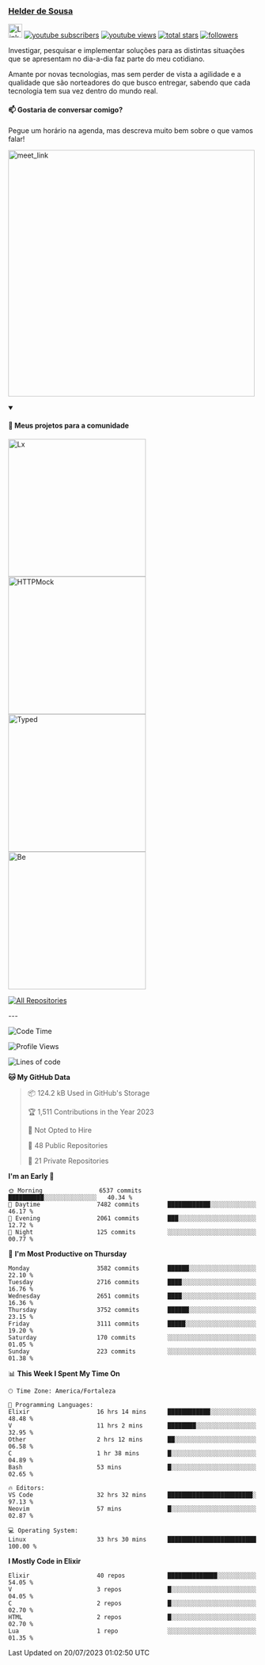 <p align="left">
<a href="https://github.com/andridus">
    <h3>Helder de Sousa</h3></a>
</p>


<p align="left">
 <a href="https://linkedin.com/in/helder-de-sousa">
    <img height="28px" alt="Linkedin" title="Helder de Sousa" src="https://img.shields.io/badge/-linkedin-blue?style=flat-square&logo=Linkedin&logoColor=white&link=https://www.linkedin.com/in/helder-de-sousa""/></a>
  <a href="https://www.youtube.com/@vocedesenvolvedor?sub_confirmation=1">
    <img alt="youtube subscribers" title="Inscreva-se no canal Você, desenvolvedor" src="https://custom-icon-badges.demolab.com/youtube/channel/subscribers/UCh-qOj_p5CY_AfuR7fEYbwA?color=%23E05D44&label=V0CÊ,%20 DESENVOLVEDOR&logo=video&logoColor=white&style=for-the-badge&labelColor=CE4630""/></a>
  <a href="https://www.youtube.com/@vocedesenvolvedor">
    <img alt="youtube views" title="YouTube Visualizações" src="https://custom-icon-badges.demolab.com/youtube/channel/views/UCh-qOj_p5CY_AfuR7fEYbwA?color=%23E1AD0E&logo=video&logoColor=white&style=for-the-badge&labelColor=C79600"/></a>
  <a href="https://github.com/andridus?tab=repositories&sort=stargazers">
    <img alt="total stars" title="Total de Estrelas no GitHub" src="https://custom-icon-badges.demolab.com/github/stars/andridus?color=55960c&style=for-the-badge&labelColor=488207&logo=star"/></a>
  <a href="https://github.com/andridus?tab=followers">
    <img alt="followers" title="Siga-me on Github" src="https://custom-icon-badges.demolab.com/github/followers/andridus?color=236ad3&labelColor=1155ba&style=for-the-badge&logo=person-add&label=Follow&logoColor=white"/></a>
</p>

<p align="left">
 Investigar, pesquisar e implementar soluções para as distintas situações que se apresentam no dia-a-dia faz parte do meu cotidiano.

Amante por novas tecnologias, mas sem perder de vista a agilidade e a qualidade que são norteadores do que busco entregar, sabendo que cada tecnologia tem sua vez dentro do mundo real.
</p>

#### 📫 Gostaria de conversar comigo?

Pegue um horário na agenda, mas descreva muito bem sobre o que vamos falar!

<a href="https://calendly.com/andridus/30min" target="_blank"><img width="498" alt="meet_link" src="https://user-images.githubusercontent.com/15426564/144297439-f530f383-e73e-41e0-9914-a9b7d3f432e5.png"></a>


<details open>
  <summary><h4>📘 Meus projetos para a comunidade</h4></summary>

  <p align="left">
    <a href="https://github.com/andridus/lx"><img width="278" src="https://denvercoder1-github-readme-stats.vercel.app/api/pin/?username=andridus&repo=lx&theme=default&show_icons=true" alt="Lx"></a>
    <a href="https://github.com/andridus/httpmock"><img width="278" src="https://denvercoder1-github-readme-stats.vercel.app/api/pin/?username=andridus&repo=httpmock&theme=default&show_icons=true" alt="HTTPMock"></a>
    <a href="https://github.com/andridus/typed"><img width="278" src="https://denvercoder1-github-readme-stats.vercel.app/api/pin/?username=andridus&repo=typed&theme=default&show_icons=true" alt="Typed"></a>
    <a href="https://github.com/andridus/bee"><img width="278" src="https://denvercoder1-github-readme-stats.vercel.app/api/pin/?username=andridus&repo=bee&theme=default&show_icons=true" alt="Be"></a>

  </p>

  <a href="https://github.com/andridus?tab=repositories&sort=stargazers"><img alt="All Repositories" title="All Repositories" src="https://custom-icon-badges.demolab.com/badge/-Clique%20aqui%20para%20todos%20os%20meus%20repos-efefef?style=for-the-badge&logoColor=black&logo=repo"/></a>
</details>
---

<!--START_SECTION:waka-->
![Code Time](http://img.shields.io/badge/Code%20Time-926%20hrs%2012%20mins-blue)

![Profile Views](http://img.shields.io/badge/Profile%20Views-0-blue)

![Lines of code](https://img.shields.io/badge/From%20Hello%20World%20I%27ve%20Written-7.4%20million%20lines%20of%20code-blue)

**🐱 My GitHub Data** 

> 📦 124.2 kB Used in GitHub's Storage 
 > 
> 🏆 1,511 Contributions in the Year 2023
 > 
> 🚫 Not Opted to Hire
 > 
> 📜 48 Public Repositories 
 > 
> 🔑 21 Private Repositories 
 > 
**I'm an Early 🐤** 

```text
🌞 Morning                6537 commits        ██████████░░░░░░░░░░░░░░░   40.34 % 
🌆 Daytime                7482 commits        ████████████░░░░░░░░░░░░░   46.17 % 
🌃 Evening                2061 commits        ███░░░░░░░░░░░░░░░░░░░░░░   12.72 % 
🌙 Night                  125 commits         ░░░░░░░░░░░░░░░░░░░░░░░░░   00.77 % 
```
📅 **I'm Most Productive on Thursday** 

```text
Monday                   3582 commits        ██████░░░░░░░░░░░░░░░░░░░   22.10 % 
Tuesday                  2716 commits        ████░░░░░░░░░░░░░░░░░░░░░   16.76 % 
Wednesday                2651 commits        ████░░░░░░░░░░░░░░░░░░░░░   16.36 % 
Thursday                 3752 commits        ██████░░░░░░░░░░░░░░░░░░░   23.15 % 
Friday                   3111 commits        █████░░░░░░░░░░░░░░░░░░░░   19.20 % 
Saturday                 170 commits         ░░░░░░░░░░░░░░░░░░░░░░░░░   01.05 % 
Sunday                   223 commits         ░░░░░░░░░░░░░░░░░░░░░░░░░   01.38 % 
```


📊 **This Week I Spent My Time On** 

```text
🕑︎ Time Zone: America/Fortaleza

💬 Programming Languages: 
Elixir                   16 hrs 14 mins      ████████████░░░░░░░░░░░░░   48.48 % 
V                        11 hrs 2 mins       ████████░░░░░░░░░░░░░░░░░   32.95 % 
Other                    2 hrs 12 mins       ██░░░░░░░░░░░░░░░░░░░░░░░   06.58 % 
C                        1 hr 38 mins        █░░░░░░░░░░░░░░░░░░░░░░░░   04.89 % 
Bash                     53 mins             █░░░░░░░░░░░░░░░░░░░░░░░░   02.65 % 

🔥 Editors: 
VS Code                  32 hrs 32 mins      ████████████████████████░   97.13 % 
Neovim                   57 mins             █░░░░░░░░░░░░░░░░░░░░░░░░   02.87 % 

💻 Operating System: 
Linux                    33 hrs 30 mins      █████████████████████████   100.00 % 
```

**I Mostly Code in Elixir** 

```text
Elixir                   40 repos            ██████████████░░░░░░░░░░░   54.05 % 
V                        3 repos             █░░░░░░░░░░░░░░░░░░░░░░░░   04.05 % 
C                        2 repos             █░░░░░░░░░░░░░░░░░░░░░░░░   02.70 % 
HTML                     2 repos             █░░░░░░░░░░░░░░░░░░░░░░░░   02.70 % 
Lua                      1 repo              ░░░░░░░░░░░░░░░░░░░░░░░░░   01.35 % 
```




 Last Updated on 20/07/2023 01:02:50 UTC
<!--END_SECTION:waka-->
